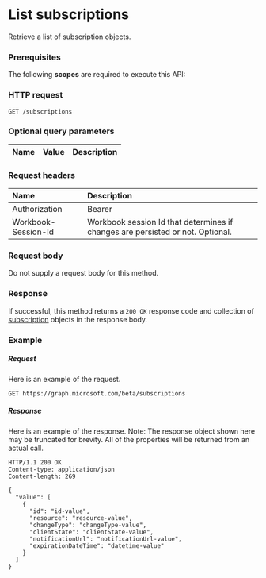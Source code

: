 # List subscriptions

Retrieve a list of subscription objects.
### Prerequisites
The following **scopes** are required to execute this API: 
### HTTP request
<!-- { "blockType": "ignored" } -->
```http
GET /subscriptions
```
### Optional query parameters
|Name|Value|Description|
|:---------------|:--------|:-------|

### Request headers
| Name      |Description|
|:----------|:----------|
| Authorization  | Bearer <code>|
| Workbook-Session-Id  | Workbook session Id that determines if changes are persisted or not. Optional.|

### Request body
Do not supply a request body for this method.
### Response
If successful, this method returns a `200 OK` response code and collection of [subscription](../resources/subscription.md) objects in the response body.
### Example
##### Request
Here is an example of the request.
<!-- {
  "blockType": "request",
  "name": "get_subscriptions"
}-->
```http
GET https://graph.microsoft.com/beta/subscriptions
```
##### Response
Here is an example of the response. Note: The response object shown here may be truncated for brevity. All of the properties will be returned from an actual call.
<!-- {
  "blockType": "response",
  "truncated": true,
  "@odata.type": "microsoft.graph.subscription",
  "isCollection": true
} -->
```http
HTTP/1.1 200 OK
Content-type: application/json
Content-length: 269

{
  "value": [
    {
      "id": "id-value",
      "resource": "resource-value",
      "changeType": "changeType-value",
      "clientState": "clientState-value",
      "notificationUrl": "notificationUrl-value",
      "expirationDateTime": "datetime-value"
    }
  ]
}
```

<!-- uuid: 8fcb5dbc-d5aa-4681-8e31-b001d5168d79
2015-10-25 14:57:30 UTC -->
<!-- {
  "type": "#page.annotation",
  "description": "List subscriptions",
  "keywords": "",
  "section": "documentation",
  "tocPath": ""
}-->
